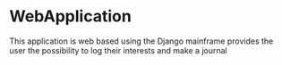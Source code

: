# WebApplication
 This application is web based using the Django mainframe provides the user the possibility to log their interests and make a journal
